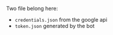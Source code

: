 Two file belong here:
 - `credentials.json` from the google api
 - `token.json` generated by the bot